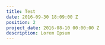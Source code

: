 ```yaml
---
title: Test
date: 2016-09-30 18:09:00 Z
position: 2
project_date: 2016-08-10 00:00:00 Z
description: Lorem Ipsum
---
```


